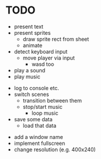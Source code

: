 # TODO

+ present text
+ present sprites
	+ draw sprite rect from sheet
	+ animate
+ detect keyboard input
	+ move player via input
		- wasd too
+ play a sound
+ play music
- log to console etc.
- switch scenes
	- transition between them
	- stop/start music
		- loop music
- save some data
	- load that data

+ add a window name
+ implement fullscreen
+ change resolution (e.g. 400x240)
